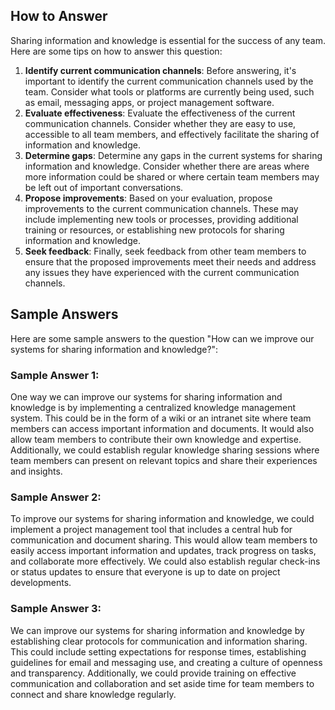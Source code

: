 

How to Answer
-------------

Sharing information and knowledge is essential for the success of any team. Here are some tips on how to answer this question:

1. **Identify current communication channels**: Before answering, it's important to identify the current communication channels used by the team. Consider what tools or platforms are currently being used, such as email, messaging apps, or project management software.
2. **Evaluate effectiveness**: Evaluate the effectiveness of the current communication channels. Consider whether they are easy to use, accessible to all team members, and effectively facilitate the sharing of information and knowledge.
3. **Determine gaps**: Determine any gaps in the current systems for sharing information and knowledge. Consider whether there are areas where more information could be shared or where certain team members may be left out of important conversations.
4. **Propose improvements**: Based on your evaluation, propose improvements to the current communication channels. These may include implementing new tools or processes, providing additional training or resources, or establishing new protocols for sharing information and knowledge.
5. **Seek feedback**: Finally, seek feedback from other team members to ensure that the proposed improvements meet their needs and address any issues they have experienced with the current communication channels.

Sample Answers
--------------

Here are some sample answers to the question "How can we improve our systems for sharing information and knowledge?":

### Sample Answer 1:

One way we can improve our systems for sharing information and knowledge is by implementing a centralized knowledge management system. This could be in the form of a wiki or an intranet site where team members can access important information and documents. It would also allow team members to contribute their own knowledge and expertise. Additionally, we could establish regular knowledge sharing sessions where team members can present on relevant topics and share their experiences and insights.

### Sample Answer 2:

To improve our systems for sharing information and knowledge, we could implement a project management tool that includes a central hub for communication and document sharing. This would allow team members to easily access important information and updates, track progress on tasks, and collaborate more effectively. We could also establish regular check-ins or status updates to ensure that everyone is up to date on project developments.

### Sample Answer 3:

We can improve our systems for sharing information and knowledge by establishing clear protocols for communication and information sharing. This could include setting expectations for response times, establishing guidelines for email and messaging use, and creating a culture of openness and transparency. Additionally, we could provide training on effective communication and collaboration and set aside time for team members to connect and share knowledge regularly.
